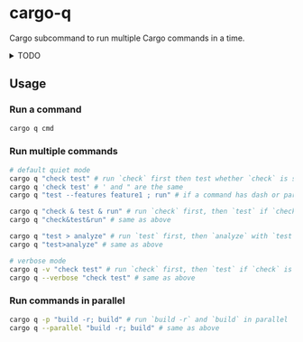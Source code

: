 # cargo-q

Cargo subcommand to run multiple Cargo commands in a time.

<details>
<summary>TODO</summary>

- ✅ Add sequential execution
- ✅ Add ; as command separator
- ❌ Add & as command separator
- ❌ Add > as command separator
- ❌ Add parallel execution

</details>

## Usage

### Run a command

```bash
cargo q cmd
```

### Run multiple commands

```bash
# default quiet mode
cargo q "check test" # run `check` first then test whether `check` is successful
cargo q 'check test' # ' and " are the same
cargo q "test --features feature1 ; run" # if a command has dash or parameters, use ; as separator

cargo q "check & test & run" # run `check` first, then `test` if `check` is successful, and `run` if both are successful
cargo q "check&test&run" # same as above

cargo q "test > analyze" # run `test` first, then `analyze` with `test`'s output
cargo q "test>analyze" # same as above

# verbose mode
cargo q -v "check test" # run `check` first, then `test` if `check` is successful
cargo q --verbose "check test" # same as above
```

### Run commands in parallel

```bash
cargo q -p "build -r; build" # run `build -r` and `build` in parallel
cargo q --parallel "build -r; build" # same as above
```
